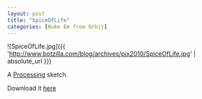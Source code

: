 ```yaml
---
layout: post
title: "SpiceOfLife"
categories: [Nuke Em from Orbit]
---
```



![SpiceOfLife.jpg]({{ 'http://www.botzilla.com/blog/archives/pix2010/SpiceOfLife.jpg' | absolute_url }})


A <a href="http://www.processing.org/">Processing</a> sketch.

Download it <a href="http://www.botzilla.com/blog/archives/pix2010/SpiceOfLife.zip">here</a>


